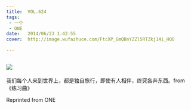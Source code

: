 ```yaml
---
title:	VOL.624
tags:
 - 一个
 - ONE
date:	2014/06/23 1:42:55
cover:	http://image.wufazhuce.com/FtcXP_GmQBnYZZl5RTZkj14i_HQO

---
```

![](http://image.wufazhuce.com/FtcXP_GmQBnYZZl5RTZkj14i_HQO)
---

我们每个人来到世界上，都是独自旅行，即使有人相伴，终究各奔东西。from 《练习曲》
 
Reprinted from ONE
